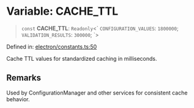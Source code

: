 # Variable: CACHE\_TTL

> `const` **CACHE\_TTL**: `Readonly`\<\` `CONFIGURATION_VALUES`: `1800000`; `VALIDATION_RESULTS`: `300000`; \`\>

Defined in: [electron/constants.ts:50](https://github.com/Nick2bad4u/Uptime-Watcher/blob/2a45eeb1723f8f7089001af2c92aa07d82dfe7e4/electron/constants.ts#L50)

Cache TTL values for standardized caching in milliseconds.

## Remarks

Used by ConfigurationManager and other services for consistent cache behavior.
